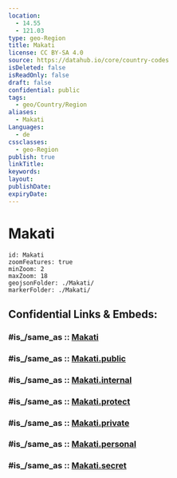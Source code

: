 ```yaml
---
location:
  - 14.55
  - 121.03
type: geo-Region
title: Makati
license: CC BY-SA 4.0
source: https://datahub.io/core/country-codes
isDeleted: false
isReadOnly: false
draft: false
confidential: public
tags:
  - geo/Country/Region
aliases:
  - Makati
Languages:
  - de
cssclasses:
  - geo-Region
publish: true
linkTitle:
keywords:
layout:
publishDate:
expiryDate:
---
```


# Makati

```leaflet
id: Makati
zoomFeatures: true 
minZoom: 2 
maxZoom: 18
geojsonFolder: ./Makati/
markerFolder: ./Makati/
```


## Confidential Links & Embeds: 

### #is_/same_as :: [Makati](/_Standards/Earth/Continent/Asia/Asia~South~East/Malay_Archipelago/Philippines/Regions~Philippines/Makati.md) 

### #is_/same_as :: [Makati.public](/_public/Earth/Continent/Asia/Asia~South~East/Malay_Archipelago/Philippines/Regions~Philippines/Makati.public.md) 

### #is_/same_as :: [Makati.internal](/_internal/Earth/Continent/Asia/Asia~South~East/Malay_Archipelago/Philippines/Regions~Philippines/Makati.internal.md) 

### #is_/same_as :: [Makati.protect](/_protect/Earth/Continent/Asia/Asia~South~East/Malay_Archipelago/Philippines/Regions~Philippines/Makati.protect.md) 

### #is_/same_as :: [Makati.private](/_private/Earth/Continent/Asia/Asia~South~East/Malay_Archipelago/Philippines/Regions~Philippines/Makati.private.md) 

### #is_/same_as :: [Makati.personal](/_personal/Earth/Continent/Asia/Asia~South~East/Malay_Archipelago/Philippines/Regions~Philippines/Makati.personal.md) 

### #is_/same_as :: [Makati.secret](/_secret/Earth/Continent/Asia/Asia~South~East/Malay_Archipelago/Philippines/Regions~Philippines/Makati.secret.md)

